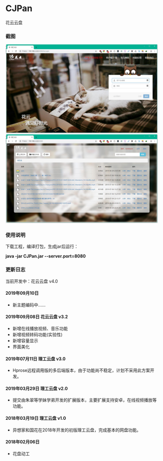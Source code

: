 # CJPan
花云云盘

### 截图
![](./[screenshot]/1.jpg)
![](./[screenshot]/2.jpg)

### 使用说明
下载工程，编译打包，生成jar后运行：

**java -jar CJPan.jar --server.port=8080**

### 更新日志

当前开发中：花云云盘 v4.0

#### 2019年09月10日
* 新主题编码中……

#### 2019年09月08日 花云云盘 v3.2
* 新增在线播放视频、音乐功能
* 新增视频转码功能(实验性)
* 新增容量显示
* 界面美化

#### 2019年07月11日 理工云盘 v3.0
* Hprose远程调用版的多后端版本，由于功能尚不稳定，计划不采用此方案开发。

#### 2019年03月29日 理工云盘 v2.0
* 提交由朱翠等学妹学弟开发的扩展版本，主要扩展支持安卓，在线视频播放等功能。

#### 2018年03月19日 理工云盘 v1.0
* 异想家和国花在2018年开发的初版理工云盘，完成基本的网盘功能。

#### 2018年02月06日
* 花盘动工

